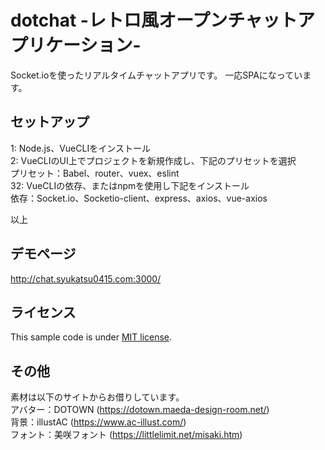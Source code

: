 # dotchat -レトロ風オープンチャットアプリケーション-

Socket.ioを使ったリアルタイムチャットアプリです。
一応SPAになっています。

## セットアップ

1: Node.js、VueCLIをインストール  
2: VueCLIのUI上でプロジェクトを新規作成し、下記のプリセットを選択  
プリセット：Babel、router、vuex、eslint  
32: VueCLIの依存、またはnpmを使用し下記をインストール  
依存：Socket.io、Socketio-client、express、axios、vue-axios  
  
以上

## デモページ

http://chat.syukatsu0415.com:3000/

## ライセンス

This sample code is under [MIT license](https://en.wikipedia.org/wiki/MIT_License).

## その他

素材は以下のサイトからお借りしています。  
アバター：DOTOWN (https://dotown.maeda-design-room.net/)  
背景：illustAC (https://www.ac-illust.com/)  
フォント：美咲フォント (https://littlelimit.net/misaki.htm)  
